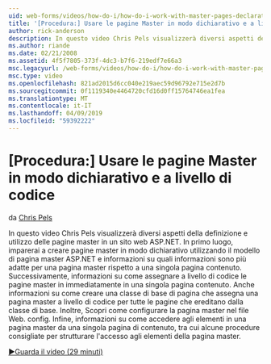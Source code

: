 ```yaml
---
uid: web-forms/videos/how-do-i/how-do-i-work-with-master-pages-declaratively-and-programmatically
title: '[Procedura:] Usare le pagine Master in modo dichiarativo e a livello di codice | Microsoft Docs'
author: rick-anderson
description: In questo video Chris Pels visualizzerà diversi aspetti della definizione e utilizzo delle pagine master in un sito web ASP.NET. In primo luogo, imparerai a creare pagine master declarati...
ms.author: riande
ms.date: 02/21/2008
ms.assetid: 4f5f7805-373f-4dc3-b7f6-219edf7e66a3
msc.legacyurl: /web-forms/videos/how-do-i/how-do-i-work-with-master-pages-declaratively-and-programmatically
msc.type: video
ms.openlocfilehash: 821ad2015d6cc040e219aec59d96792e715e2d7b
ms.sourcegitcommit: 0f1119340e4464720cfd16d0ff15764746ea1fea
ms.translationtype: MT
ms.contentlocale: it-IT
ms.lasthandoff: 04/09/2019
ms.locfileid: "59392222"
---
```

# <a name="how-do-i-work-with-master-pages-declaratively-and-programmatically"></a>[Procedura:] Usare le pagine Master in modo dichiarativo e a livello di codice

da [Chris Pels](https://twitter.com/chrispels)

In questo video Chris Pels visualizzerà diversi aspetti della definizione e utilizzo delle pagine master in un sito web ASP.NET. In primo luogo, imparerai a creare pagine master in modo dichiarativo utilizzando il modello di pagina master ASP.NET e informazioni su quali informazioni sono più adatte per una pagina master rispetto a una singola pagina contenuto. Successivamente, informazioni su come assegnare a livello di codice le pagine master in immediatamente in una singola pagina contenuto. Anche informazioni su come creare una classe di base di pagina che assegna una pagina master a livello di codice per tutte le pagine che ereditano dalla classe di base. Inoltre, Scopri come configurare la pagina master nel file Web. config. Infine, informazioni su come accedere agli elementi in una pagina master da una singola pagina di contenuto, tra cui alcune procedure consigliate per strutturare l'accesso agli elementi della pagina master.

[&#9654;Guarda il video (29 minuti)](https://channel9.msdn.com/Blogs/ASP-NET-Site-Videos/how-do-i-work-with-master-pages-declaratively-and-programmatically)

